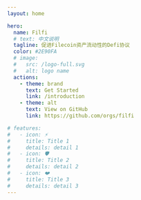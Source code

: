 ```yaml
---
layout: home

hero:
  name: Filfi
  # text: 中文说明
  tagline: 促进Filecoin资产流动性的Defi协议
  color: #2E90FA
  # image:
  #   src: /logo-full.svg
  #   alt: logo name
  actions:
    - theme: brand
      text: Get Started
      link: /introduction
    - theme: alt
      text: View on GitHub
      link: https://github.com/orgs/filfi

# features:
#   - icon: ⚡️
#     title: Title 1 
#     details: detail 1
#   - icon: 🛡️
#     title: Title 2
#     details: detail 2
#   - icon: ❤️
#     title: Title 3
#     details: detail 3
---
```


<style>
:root { --vp-home-hero-name-color: #e45250 }
</style>
